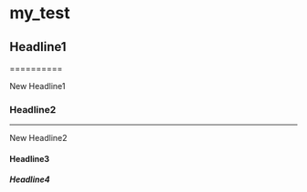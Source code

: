 # my_test
## Headline1
==========

New Headline1
### Headline2

-----------
New Headline2
#### Headline3
##### Headline4

